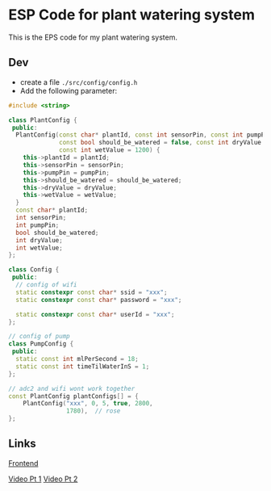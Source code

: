 # ESP Code for plant watering system

This is the EPS code for my plant watering system.

## Dev

- create a file `./src/config/config.h`
- Add the following parameter:

```cpp
#include <string>

class PlantConfig {
 public:
  PlantConfig(const char* plantId, const int sensorPin, const int pumpPin,
              const bool should_be_watered = false, const int dryValue = 3100,
              const int wetValue = 1200) {
    this->plantId = plantId;
    this->sensorPin = sensorPin;
    this->pumpPin = pumpPin;
    this->should_be_watered = should_be_watered;
    this->dryValue = dryValue;
    this->wetValue = wetValue;
  }
  const char* plantId;
  int sensorPin;
  int pumpPin;
  bool should_be_watered;
  int dryValue;
  int wetValue;
};

class Config {
 public:
  // config of wifi
  static constexpr const char* ssid = "xxx";
  static constexpr const char* password = "xxx";

  static constexpr const char* userId = "xxx";
};

// config of pump
class PumpConfig {
 public:
  static const int mlPerSecond = 18;
  static const int timeTilWaterInS = 1;
};

// adc2 and wifi wont work together
const PlantConfig plantConfigs[] = {
    PlantConfig("xxx", 0, 5, true, 2800,
                1780),  // rose 
};
```

## Links

[Frontend](https://github.com/auryn31/plant-watering)

[Video Pt 1](https://youtu.be/qXmGnc0GFfs)
[Video Pt 2](https://youtu.be/qXmGnc0GFfs)
